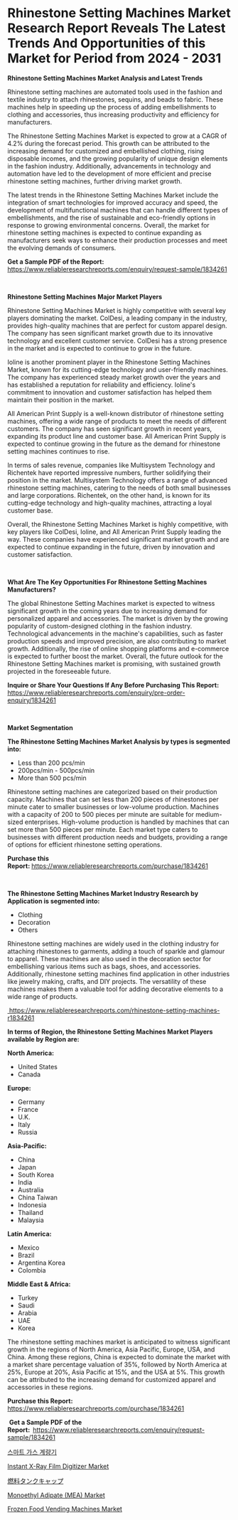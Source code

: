<p><h1>Rhinestone Setting Machines Market Research Report Reveals The Latest Trends And Opportunities of this Market for Period from 2024 - 2031</h1></p><p><strong>Rhinestone Setting Machines Market Analysis and Latest Trends</strong></p>
<p><p>Rhinestone setting machines are automated tools used in the fashion and textile industry to attach rhinestones, sequins, and beads to fabric. These machines help in speeding up the process of adding embellishments to clothing and accessories, thus increasing productivity and efficiency for manufacturers.</p><p>The Rhinestone Setting Machines Market is expected to grow at a CAGR of 4.2% during the forecast period. This growth can be attributed to the increasing demand for customized and embellished clothing, rising disposable incomes, and the growing popularity of unique design elements in the fashion industry. Additionally, advancements in technology and automation have led to the development of more efficient and precise rhinestone setting machines, further driving market growth.</p><p>The latest trends in the Rhinestone Setting Machines Market include the integration of smart technologies for improved accuracy and speed, the development of multifunctional machines that can handle different types of embellishments, and the rise of sustainable and eco-friendly options in response to growing environmental concerns. Overall, the market for rhinestone setting machines is expected to continue expanding as manufacturers seek ways to enhance their production processes and meet the evolving demands of consumers.</p></p>
<p><strong>Get a Sample PDF of the Report:&nbsp;</strong> <a href="https://www.reliableresearchreports.com/enquiry/request-sample/1834261">https://www.reliableresearchreports.com/enquiry/request-sample/1834261</a></p>
<p>&nbsp;</p>
<p><strong>Rhinestone Setting Machines Major Market Players</strong></p>
<p><p>Rhinestone Setting Machines Market is highly competitive with several key players dominating the market. ColDesi, a leading company in the industry, provides high-quality machines that are perfect for custom apparel design. The company has seen significant market growth due to its innovative technology and excellent customer service. ColDesi has a strong presence in the market and is expected to continue to grow in the future.</p><p>Ioline is another prominent player in the Rhinestone Setting Machines Market, known for its cutting-edge technology and user-friendly machines. The company has experienced steady market growth over the years and has established a reputation for reliability and efficiency. Ioline's commitment to innovation and customer satisfaction has helped them maintain their position in the market.</p><p>All American Print Supply is a well-known distributor of rhinestone setting machines, offering a wide range of products to meet the needs of different customers. The company has seen significant growth in recent years, expanding its product line and customer base. All American Print Supply is expected to continue growing in the future as the demand for rhinestone setting machines continues to rise.</p><p>In terms of sales revenue, companies like Multisystem Technology and Richentek have reported impressive numbers, further solidifying their position in the market. Multisystem Technology offers a range of advanced rhinestone setting machines, catering to the needs of both small businesses and large corporations. Richentek, on the other hand, is known for its cutting-edge technology and high-quality machines, attracting a loyal customer base.</p><p>Overall, the Rhinestone Setting Machines Market is highly competitive, with key players like ColDesi, Ioline, and All American Print Supply leading the way. These companies have experienced significant market growth and are expected to continue expanding in the future, driven by innovation and customer satisfaction.</p></p>
<p>&nbsp;</p>
<p><strong>What Are The Key Opportunities For Rhinestone Setting Machines Manufacturers?</strong></p>
<p><p>The global Rhinestone Setting Machines market is expected to witness significant growth in the coming years due to increasing demand for personalized apparel and accessories. The market is driven by the growing popularity of custom-designed clothing in the fashion industry. Technological advancements in the machine's capabilities, such as faster production speeds and improved precision, are also contributing to market growth. Additionally, the rise of online shopping platforms and e-commerce is expected to further boost the market. Overall, the future outlook for the Rhinestone Setting Machines market is promising, with sustained growth projected in the foreseeable future.</p></p>
<p><strong>Inquire or Share Your Questions If Any Before Purchasing This Report:</strong> <a href="https://www.reliableresearchreports.com/enquiry/pre-order-enquiry/1834261">https://www.reliableresearchreports.com/enquiry/pre-order-enquiry/1834261</a></p>
<p>&nbsp;</p>
<p><strong>Market Segmentation</strong></p>
<p><strong>The Rhinestone Setting Machines Market Analysis by types is segmented into:</strong></p>
<p><ul><li>Less than 200 pcs/min</li><li>200pcs/min - 500pcs/min</li><li>More than 500 pcs/min</li></ul></p>
<p><p>Rhinestone setting machines are categorized based on their production capacity. Machines that can set less than 200 pieces of rhinestones per minute cater to smaller businesses or low-volume production. Machines with a capacity of 200 to 500 pieces per minute are suitable for medium-sized enterprises. High-volume production is handled by machines that can set more than 500 pieces per minute. Each market type caters to businesses with different production needs and budgets, providing a range of options for efficient rhinestone setting operations.</p></p>
<p><strong>Purchase this Report:&nbsp;</strong><a href="https://www.reliableresearchreports.com/purchase/1834261">https://www.reliableresearchreports.com/purchase/1834261</a></p>
<p>&nbsp;</p>
<p><strong>The Rhinestone Setting Machines Market Industry Research by Application is segmented into:</strong></p>
<p><ul><li>Clothing</li><li>Decoration</li><li>Others</li></ul></p>
<p><p>Rhinestone setting machines are widely used in the clothing industry for attaching rhinestones to garments, adding a touch of sparkle and glamour to apparel. These machines are also used in the decoration sector for embellishing various items such as bags, shoes, and accessories. Additionally, rhinestone setting machines find application in other industries like jewelry making, crafts, and DIY projects. The versatility of these machines makes them a valuable tool for adding decorative elements to a wide range of products.</p></p>
<p><a href="https://www.reliableresearchreports.com/rhinestone-setting-machines-r1834261">&nbsp;https://www.reliableresearchreports.com/rhinestone-setting-machines-r1834261</a></p>
<p><strong>In terms of Region, the Rhinestone Setting Machines Market Players available by Region are:</strong></p>
<p>
    <p> <strong> North America: </strong>
        <ul>
            <li>United States</li>
            <li>Canada</li>
        </ul>
        </p> 
    <p> <strong> Europe: </strong>
        <ul>
            <li>Germany</li>
            <li>France</li>
            <li>U.K.</li>
            <li>Italy</li>
            <li>Russia</li>
        </ul>
        </p> 
    <p> <strong> Asia-Pacific: </strong>
        <ul>
            <li>China</li>
            <li>Japan</li>
            <li>South Korea</li>
            <li>India</li>
            <li>Australia</li>
            <li>China Taiwan</li>
            <li>Indonesia</li>
            <li>Thailand</li>
            <li>Malaysia</li>
        </ul>
        </p> 
    <p> <strong> Latin America: </strong>
        <ul>
            <li>Mexico</li>
            <li>Brazil</li>
            <li>Argentina Korea</li>
            <li>Colombia</li>
        </ul>
        </p> 
    <p> <strong> Middle East & Africa: </strong>
        <ul>
            <li>Turkey</li>
            <li>Saudi</li>
            <li>Arabia</li>
            <li>UAE</li>
            <li>Korea</li>
        </ul>
    </p>
    </p>
<p><p>The rhinestone setting machines market is anticipated to witness significant growth in the regions of North America, Asia Pacific, Europe, USA, and China. Among these regions, China is expected to dominate the market with a market share percentage valuation of 35%, followed by North America at 25%, Europe at 20%, Asia Pacific at 15%, and the USA at 5%. This growth can be attributed to the increasing demand for customized apparel and accessories in these regions.</p></p>
<p><strong>Purchase this Report: </strong><a href="https://www.reliableresearchreports.com/purchase/1834261">https://www.reliableresearchreports.com/purchase/1834261</a></p>
<p>&nbsp;<strong>Get a Sample PDF of the Report:&nbsp;&nbsp;</strong><a href="https://www.reliableresearchreports.com/enquiry/request-sample/1834261">https://www.reliableresearchreports.com/enquiry/request-sample/1834261</a></p>
<p><strong></strong></p>
<p><p><a href="https://github.com/RichardLueilwitz787/Market-Research-Report-List-1/blob/main/937450928994.md">스마트 가스 계량기</a></p><p><a href="https://www.linkedin.com/pulse/decoding-instant-x-ray-film-digitizer-market-deep-dive-latest-zteve?trackingId=Gqrorh6WuQCNcR%2BqRYG3fQ%3D%3D">Instant X-Ray Film Digitizer Market</a></p><p><a href="https://github.com/JacksonWiza1924/Market-Research-Report-List-1/blob/main/174264031478.md">燃料タンクキャップ</a></p><p><a href="https://www.linkedin.com/pulse/monoethyl-adipate-mea-market-size-growth-segmentation-regional-rfb3c?trackingId=ZOhXfz6qi5K3mf3%2F2JgPkA%3D%3D">Monoethyl Adipate (MEA) Market</a></p><p><a href="https://github.com/Sherrillcrooksxa8i18ucf2m/Market-Research-Report-List-2/blob/main/frozen-food-vending-machines-market.md">Frozen Food Vending Machines Market</a></p></p>